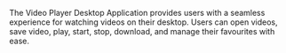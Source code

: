 The Video Player Desktop Application provides users with a seamless experience for watching videos on their desktop. Users can open videos, save video, play, start, stop, download, and manage their favourites with ease.
